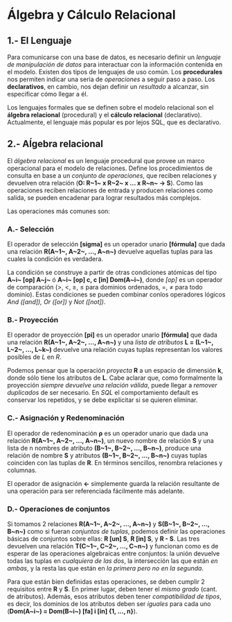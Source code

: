 # Álgebra y Cálculo Relacional

## 1.- El Lenguaje

Para comunicarse con una base de datos, es necesario definir un _lenguaje de manipulación de datos_ para interactuar con la información contenida en el modelo. Existen dos tipos de lenguajes de uso común. Los **procedurales** nos permiten indicar una seria de _operaciones_ a seguir paso a paso. Los **declarativos**, en cambio, nos dejan definir un _resultado_ a alcanzar, sin especificar cómo llegar a él.

Los lenguajes formales que se definen sobre el modelo relacional son el **álgebra relacional** (procedural) y el **cálculo relacional** (declarativo). Actualmente, el lenguaje más popular es por lejos SQL, que es declarativo.

## 2.- Aĺgebra relacional

El _álgebra relacional_ es un lenguaje procedural que provee un marco operacional para el modelo de relaciones. Define los procedimientos de consulta en base a un _conjunto de operaciones_, que reciben relaciones y devuelven otra relación (**O: R~1~ x R~2~ x ... x R~n~ → S**). Como las operaciones reciben relaciones de entrada y producen relaciones como salida, se pueden encadenar para lograr resultados más complejos.

Las operaciones más comunes son:

### A.- Selección

El operador de selección **[sigma]** es un operador unario **[fórmula]** que dada una relación **R(A~1~, A~2~, ..., A~n~)** devuelve aquellas tuplas para las cuales la condición es verdadera.

La condición se construye a partir de otras condiciones atómicas del tipo **A~i~ [op] A~j~** ó **A~i~ [op] c, c [in] Dom(A~i~)**, donde _[op]_ es un operador de comparación (>, <, ≥, ≤ para dominios ordenados, =, ≠ para todo dominio). Estas condiciones se pueden combinar conlos operadores lógicos _And ([and]), Or ([or])_ y _Not ([not])_.

### B.- Proyección

El operador de proyección **[pi]** es un operador unario **[fórmula]** que dada una relación **R(A~1~, A~2~, ..., A~n~)** y una _lista de atributos_ **L = (L~1~, L~2~, ..., L~k~)** devuelve una relación cuyas tuplas representan los valores posibles de _L_ en _R_.

Podemos pensar que la operación _proyecta_ **R** a un espacio de dimensión **k**, donde sólo tiene los atributos de **L**. Cabe aclarar que, como formalmente la proyección _siempre devuelve una relación válida_, puede llegar a _remover duplicados_ de ser necesario. En _SQL_ el comportamiento default es conservar los repetidos, y se debe explicitar si se quieren eliminar.

### C.- Asignación y Redenominación

El operador de redenominación **ρ** es un operador unario que dada una relación **R(A~1~, A~2~, ..., A~n~)**, un nuevo nombre de relación **S** y una lista de n nombres de atributo **(B~1~, B~2~, ..., B~n~)**, produce una relación de nombre **S** y atributos **(B~1~, B~2~, ..., B~n~)** cuyas tuplas coinciden con las tuplas de **R**. En términos sencillos, renombra relaciones y columnas.

El operador de asignación **←** simplemente guarda la relación resultante de una operación para ser referenciada fácilmente más adelante.

### D.- Operaciones de conjuntos

Si tomamos 2 relaciones **R(A~1~, A~2~, ..., A~n~)** y **S(B~1~, B~2~, ..., B~n~)** como si fueran _conjuntos de tuplas_, podemos definir las operaciones básicas de conjuntos sobre ellas: **R [un] S**, **R [in] S**, y **R - S**. Las tres devuelven una relación **T(C~1~, C~2~, ..., C~n~)** y funcionan como es de esperar de las operaciones algebraicas entre conjuntos: la unión devuelve todas las tuplas en _cualquiera de las dos_, la intersección las que están _en ambas_, y la resta las que están en _la primera pero no en la segunda_.

Para que están bien definidas estas operaciones, se deben cumplir 2 requisitos entre **R** y **S**. En primer lugar, deben tener el _mismo grado_ (cant. de atributos). Además, esos atributos deben tener _compatibilidad de tipos_, es decir, los dominios de los atributos deben ser _iguales_ para cada uno (**Dom(A~i~) = Dom(B~i~) [fa] i [in] {1, ..., n}**).
